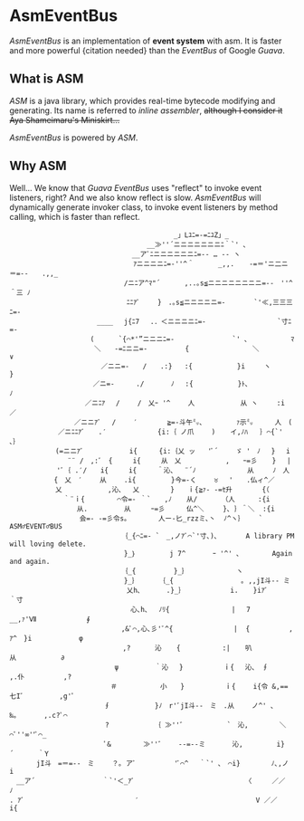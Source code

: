 AsmEventBus
===========

*AsmEventBus* is an implementation of **event system** with asm. It is faster and more powerful {citation needed} than the *EventBus* of Google *Guava*.

What is ASM
-----------
*ASM* is a java library, which provides real-time bytecode modifying and generating. Its name is referred to *inline assembler*, <del>although I consider it Aya Shameimaru's Miniskirt...</del>

*AsmEventBus* is powered by *ASM*.

Why ASM
-----------
Well... We know that *Guava EventBus* uses "reflect" to invoke event listeners, right? And we also know reflect is slow. *AsmEventBus* will dynamically generate invoker class, to invoke event listeners by method calling, which is faster than reflect.

```
　　　　　　　　　　　　　　　　　　　 　 　 　 _」Lﾕﾆ=-=ﾆﾕZ」_
　　　　　　　　　　　　　　　 　 　 　 __≫''´ニニニニニニニﾆ｀`' ､
　　　　　　　　　　　　　　　　 　 __アﾞﾆニニニニニニﾆ=-‐ … ‐- ヽ
　　　　　　　　　　　　　 　 　 　 ｱニニニニﾆ=‐''^＾　　 　_,,. 　 ‐=＝'ニ二ニ＝=‐-　　.,,_
　　　　　　　　　　　　　　　　　/ニﾆア^ﾏ"´　　　 ,..｡s≦ニニニニニニニニ=-‐　''^＾三 ﾉ
　　　　　　　　　　　　 　 　 　 ﾆﾆｱﾞ　　 }　.｡s≦ニニニニニ=‐　　 　 `'≪,三三三ﾆ=‐
　　　　　　　　　　　　　____　 j{ﾆ7　 .．＜ニニニニﾆ=‐　　　　　　　　　　 `寸ﾆ=‐
　　　　　　　　　　　　(　　 　`{⌒*'”ニニニﾆ=‐　　　　　　　　 `' ､　 　 　 　 ﾏ
　　　　　　　　　　　　 ＼　　-=ﾆニニ=‐　　　　 　{　　　　 　 　 　 ＼　　　 　 ∨
　　　　　　　　　　　　　 ／ニニ=‐　　/　　.:}   :{　　　　　　 }i 　  ヽ　 　 　 }
　　　　　　　 　 　 　 ／ニ=‐　　  ./　　　　ﾉ 　:{　　　　　　 }ﾄ､　　　　　　　 ﾉ
　 　 　 　 　 　 　 ／ニﾆｱ　 /　　 /　乂ｰ '^　　 人　　　　　   从 ヽ 　  :i　　／
 　　 　 　 　 　 ／ニニｱﾞ　 /　 　′　　    ≧=-斗午㍉､ 　 　   ｧ示㍉　　  人　(
　　　　　 　 ／ニﾆﾆｱﾞ　　.′　　 　 　    {i:｛ ノ爪　　 )　  イ,ﾉﾊ   ｝⌒{`' ､｝
　　　 　 　 (=ニニｱﾞ　　　 　 　 i{ 　 　{i:｛乂 ッ　　'ﾞ´　 　ゞ '　ﾉ　 }　 i
 　 　 　 　 　 ¨¨ /　,:ﾞ　{　　　i{　　　从　乂　　　　　　 ,　　ｰ=彡　  }　 |
　　　　　　　'ﾞ｛ .′/　　i{　　　i{　　　＾沁､　 ¨´ﾉ　 　 　 　   从　   ﾉ　人 
　　　　　　 {　乂　′　　 从　　 .i{　　　 　 }今=-く　 　♉　 '　　.仏ィ^／
　　　 　 　 乂　　　 　 　 ,沁､ 　乂　　　　 }　　ｉ{≧ｧ- -=ｾ升　　    {（
　　　　　　　　｀¨ｉ{　 　 　 ⌒令=- ｀`　　,ﾉ 　 从/　　　 （人　    :{i
 　　　　 　 　 　 从. 　 　 　 从　　　ｰ=彡 　 　仏^＼ 　  }､ ｝＾＼  :{i  
　　　　　 　 　 　 会=- -=彡令s｡ 　     人ー‐匕_rzzミ､丶  ﾉ^ヽ｝　　 `    ASM♂EVENT♂BUS
　　　　　　　　　　　　　　　　 ｛_{⌒ﾆ=- `　_,ノｱﾞ⌒`'寸､)､       A library PM will loving delete.
　　　　　　　　　　　　　　　　　}_｝　　　　　j 7^　　　　ｰ '^' ､        Again and again.
　　　　　　　　　　　　　　　　 ｛_{　　　　 　}_｝　　　　　　　 ヽ
　　　　　　　　　　　　　　　　　}_｝　　　　｛_{　　　　　　　　　　｡ ,,jI斗-- ミ
　　　　　　　　　　　　 　 　 　 乂h､ 　 　 .}_｝　　　　　　  i. 　 }iｱﾞ　　 　 ｀寸
　　　　　　　　　　　　　　　　　　心､h､　 ﾉﾘ{　　　　　　　　  | 　7　　　　 　__,ｧ'Ⅶ　　　　   　 ∮
　　　　　　　　　　　　　　　　 ,&ﾟ⌒,心､彡'ﾞ^{　　　 　 　 　  |  {　　 　 　 , ｱ^　}i　　　   　  φ  
　　　　　 　 　 　 　 　 　 　 ,?　　　 沁　  {　　　　 　 :| 　 叭　 　 　 　  　 从　　　      ∂
　　　　　　　 　 　 　 　 　 ψ　 　 　  ｀沁　 }　　　　　　ｉ{　 沁､　∮　　　  ,.仆　　　　   ,?
　　　　　　　　 　 　 　 　 ＃　 　 　 　 小　　}　　　　　　ｉ{　　 i{令 &,==七I゛　 　 　 ,g'ﾟ
　　　　　　　　　　　　　　∮　　　　　　 }ﾉ　r'ﾞjI斗--　ミ　.从　　 ノ^' ､　‰｡　　　　,.c?ﾟ⌒
　　　　 　 　 　 　 　 　 ?　　　　  　　｛ ≫''゛　　　　　　`　沁,　　　　 ＼ ⌒ﾟ''∞''ﾟ⌒_
　　　　　　　　　　　　　　ﾟ&　　  　 ≫''゛　　-‐=‐-ミ　　　　沁,　　　　　i}　　　´　　　 ｀Y
　　　　jI斗　=＝=‐-　ミ　　 ？｡ アﾞ　　 　 　 'ﾞ⌒^　 ｀`' ､　⌒i}　　　　 ﾉ､,ノ　　　　　　    i
　__ア´　　　　　　　　　　｀`'＜_ｱﾞ　　　　　　　　　　　 　 　 　 〈　　　／／　　　　　　  　 ﾉ
. ｱﾞ　　　 　 　 　 　 　 　 　 　 ′　　　　　　　　　　　　 　 　 　 V ／／　　　　　　　　 i{

```
